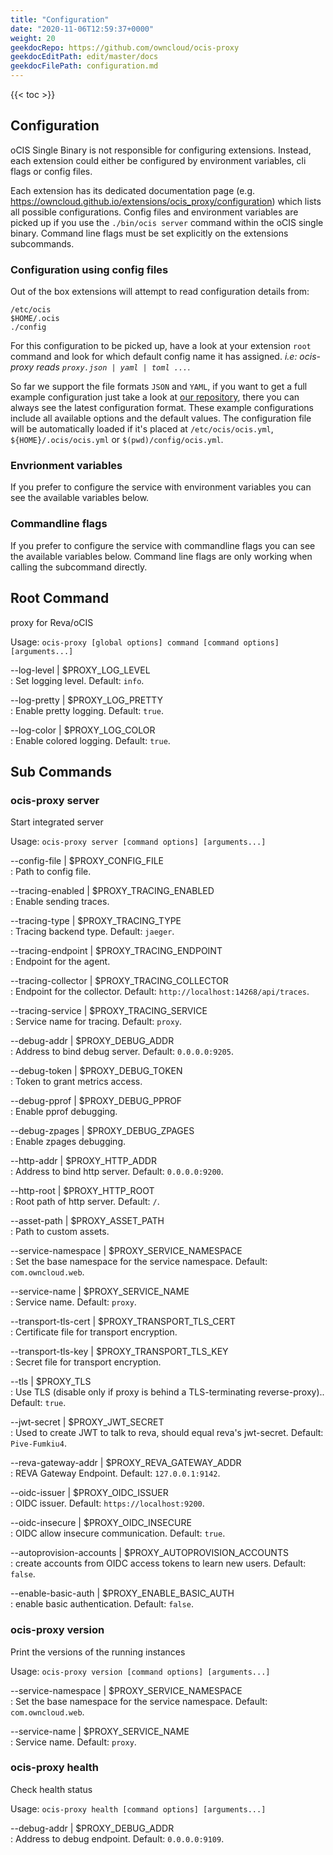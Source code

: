```yaml
---
title: "Configuration"
date: "2020-11-06T12:59:37+0000"
weight: 20
geekdocRepo: https://github.com/owncloud/ocis-proxy
geekdocEditPath: edit/master/docs
geekdocFilePath: configuration.md
---
```


{{< toc >}}

## Configuration

oCIS Single Binary is not responsible for configuring extensions. Instead, each extension could either be configured by environment variables, cli flags or config files.

Each extension has its dedicated documentation page (e.g. https://owncloud.github.io/extensions/ocis_proxy/configuration) which lists all possible configurations. Config files and environment variables are picked up if you use the `./bin/ocis server` command within the oCIS single binary. Command line flags must be set explicitly on the extensions subcommands.

### Configuration using config files

Out of the box extensions will attempt to read configuration details from:

```console
/etc/ocis
$HOME/.ocis
./config
```

For this configuration to be picked up, have a look at your extension `root` command and look for which default config name it has assigned. *i.e: ocis-proxy reads `proxy.json | yaml | toml ...`*.

So far we support the file formats `JSON` and `YAML`, if you want to get a full example configuration just take a look at [our repository](https://github.com/owncloud/ocis/tree/master/config), there you can always see the latest configuration format. These example configurations include all available options and the default values. The configuration file will be automatically loaded if it's placed at `/etc/ocis/ocis.yml`, `${HOME}/.ocis/ocis.yml` or `$(pwd)/config/ocis.yml`.

### Envrionment variables

If you prefer to configure the service with environment variables you can see the available variables below.

### Commandline flags

If you prefer to configure the service with commandline flags you can see the available variables below. Command line flags are only working when calling the subcommand directly.

## Root Command

proxy for Reva/oCIS

Usage: `ocis-proxy [global options] command [command options] [arguments...]`

--log-level | $PROXY_LOG_LEVEL  
: Set logging level. Default: `info`.

--log-pretty | $PROXY_LOG_PRETTY  
: Enable pretty logging. Default: `true`.

--log-color | $PROXY_LOG_COLOR  
: Enable colored logging. Default: `true`.

## Sub Commands

### ocis-proxy server

Start integrated server

Usage: `ocis-proxy server [command options] [arguments...]`

--config-file | $PROXY_CONFIG_FILE  
: Path to config file.

--tracing-enabled | $PROXY_TRACING_ENABLED  
: Enable sending traces.

--tracing-type | $PROXY_TRACING_TYPE  
: Tracing backend type. Default: `jaeger`.

--tracing-endpoint | $PROXY_TRACING_ENDPOINT  
: Endpoint for the agent.

--tracing-collector | $PROXY_TRACING_COLLECTOR  
: Endpoint for the collector. Default: `http://localhost:14268/api/traces`.

--tracing-service | $PROXY_TRACING_SERVICE  
: Service name for tracing. Default: `proxy`.

--debug-addr | $PROXY_DEBUG_ADDR  
: Address to bind debug server. Default: `0.0.0.0:9205`.

--debug-token | $PROXY_DEBUG_TOKEN  
: Token to grant metrics access.

--debug-pprof | $PROXY_DEBUG_PPROF  
: Enable pprof debugging.

--debug-zpages | $PROXY_DEBUG_ZPAGES  
: Enable zpages debugging.

--http-addr | $PROXY_HTTP_ADDR  
: Address to bind http server. Default: `0.0.0.0:9200`.

--http-root | $PROXY_HTTP_ROOT  
: Root path of http server. Default: `/`.

--asset-path | $PROXY_ASSET_PATH  
: Path to custom assets.

--service-namespace | $PROXY_SERVICE_NAMESPACE  
: Set the base namespace for the service namespace. Default: `com.owncloud.web`.

--service-name | $PROXY_SERVICE_NAME  
: Service name. Default: `proxy`.

--transport-tls-cert | $PROXY_TRANSPORT_TLS_CERT  
: Certificate file for transport encryption.

--transport-tls-key | $PROXY_TRANSPORT_TLS_KEY  
: Secret file for transport encryption.

--tls | $PROXY_TLS  
: Use TLS (disable only if proxy is behind a TLS-terminating reverse-proxy).. Default: `true`.

--jwt-secret | $PROXY_JWT_SECRET  
: Used to create JWT to talk to reva, should equal reva's jwt-secret. Default: `Pive-Fumkiu4`.

--reva-gateway-addr | $PROXY_REVA_GATEWAY_ADDR  
: REVA Gateway Endpoint. Default: `127.0.0.1:9142`.

--oidc-issuer | $PROXY_OIDC_ISSUER  
: OIDC issuer. Default: `https://localhost:9200`.

--oidc-insecure | $PROXY_OIDC_INSECURE  
: OIDC allow insecure communication. Default: `true`.

--autoprovision-accounts | $PROXY_AUTOPROVISION_ACCOUNTS  
: create accounts from OIDC access tokens to learn new users. Default: `false`.

--enable-basic-auth | $PROXY_ENABLE_BASIC_AUTH  
: enable basic authentication. Default: `false`.

### ocis-proxy version

Print the versions of the running instances

Usage: `ocis-proxy version [command options] [arguments...]`

--service-namespace | $PROXY_SERVICE_NAMESPACE  
: Set the base namespace for the service namespace. Default: `com.owncloud.web`.

--service-name | $PROXY_SERVICE_NAME  
: Service name. Default: `proxy`.

### ocis-proxy health

Check health status

Usage: `ocis-proxy health [command options] [arguments...]`

--debug-addr | $PROXY_DEBUG_ADDR  
: Address to debug endpoint. Default: `0.0.0.0:9109`.

